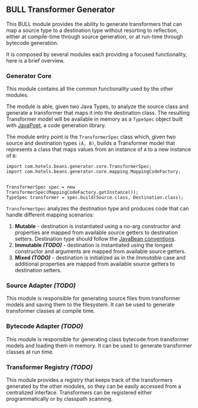 ## BULL Transformer Generator

This BULL module provides the ability to generate transformers that can map a source type to a destination type without resorting to reflection, either at compile-time through source generation, or at run-time through bytecode generation.

It is composed by several modules each providing a focused functionality, here is a brief overview.

### Generator Core

This module contains all the common functionality used by the other modules.

The module is able, given two Java Types, to analyze the source class and generate a transformer that maps it into the destination class.
The resulting Transformer model will be available in memory as a
`TypeSpec` object built with [JavaPoet](https://github.com/square/javapoet), a code generation library.

The module entry point is the `TransformerSpec` class which, given two source and destination types `(A, B)`, builds a Transformer model that represents a class that maps values from an instance of `A` to a new instance of `B`:
```
import com.hotels.beans.generator.core.TransformerSpec;
import com.hotels.beans.generator.core.mapping.MappingCodeFactory;


TransformerSpec spec = new TransformerSpec(MappingCodeFactory.getInstance());
TypeSpec transformer = spec.build(Source.class, Destination.class);
``` 
`TransformerSpec` analyzes the destination type and produces code that can handle different mapping scenarios:

1. **Mutable** - destination is instantiated using a no-arg constructor and properties are mapped from available source getters to destination setters. Destination type should follow the [JavaBean conventions](https://en.wikipedia.org/wiki/JavaBeans#JavaBean_conventions).
2. **Immutable *(TODO)*** - destination is instantiated using the longest constructor and arguments are mapped from available source getters.
3. **Mixed *(TODO)*** - destination is initialized as in the *Immutable* case and additional properties are mapped from available source getters to destination setters.

### Source Adapter *(TODO)*

This module is responsible for generating source files from transformer models and saving them to the filesystem.
It can be used to generate transformer classes at compile time.

### Bytecode Adapter *(TODO)*

This module is responsible for generating class bytecode from transformer models and loading them in memory.
It can be used to generate transformer classes at run time.

### Transformer Registry *(TODO)*

This module provides a registry that keeps track of the transformers generated by the other modules, 
so they can be easily accessed from a centralized interface.
Transformers can be registered either programmatically or by classpath scanning.
